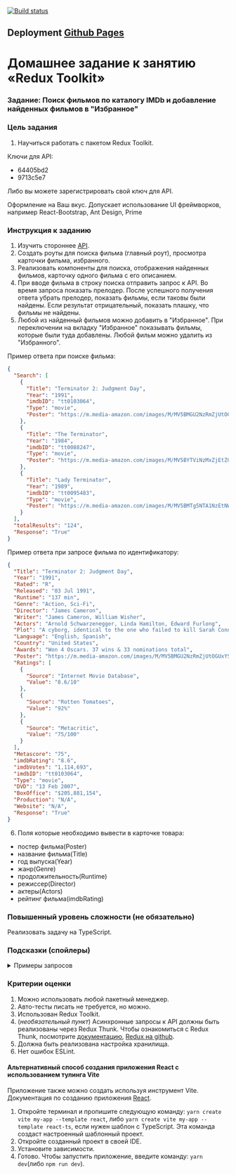 [![Build status](https://ci.appveyor.com/api/projects/status/j6po48rslqtpoa1b/branch/master?svg=true)](https://ci.appveyor.com/project/Sergius92739/ra-11-1-redux-toolkit-2/branch/master)

## Deployment <a href="">Github Pages</a>

# Домашнее задание к занятию «Redux Toolkit»

### Задание: Поиск фильмов по каталогу IMDb и добавление найденных фильмов в "Избранное"

### Цель задания

1. Научиться работать с пакетом Redux Toolkit.

Ключи для API:

- 64405bd2
- 9713c5e7

Либо вы можете зарегистрировать свой ключ для API.

Оформление на Ваш вкус. Допускает использование UI фреймворков, например React-Bootstrap, Ant Design, Prime

### Инструкция к заданию

1. Изучить стороннее [API](https://www.omdbapi.com/).
2. Создать роуты для поиска фильма (главный роут), просмотра карточки фильма, избранного.
3. Реализовать компоненты для поиска, отображения найденных фильмов, карточку одного фильма с его описанием.
4. При вводе фильма в строку поиска отправить запрос к API. Во время запроса показать прелодер.
   После успешного получения ответа убрать прелодер, показать фильмы, если таковы были найдены. Если результат
   отрицательный, показать плашку, что фильмы не найдены.
5. Любой из найденный фильмов можно добавить в "Избранное". При переключении на вкладку "Избранное" показывать фильмы,
   которые были туда добавлены. Любой фильм можно удалить из "Избранного".

Пример ответа при поиске фильма:

```json
{
  "Search": [
    {
      "Title": "Terminator 2: Judgment Day",
      "Year": "1991",
      "imdbID": "tt0103064",
      "Type": "movie",
      "Poster": "https://m.media-amazon.com/images/M/MV5BMGU2NzRmZjUtOGUxYS00ZjdjLWEwZWItY2NlM2JhNjkxNTFmXkEyXkFqcGdeQXVyNjU0OTQ0OTY@._V1_SX300.jpg"
    },
    {
      "Title": "The Terminator",
      "Year": "1984",
      "imdbID": "tt0088247",
      "Type": "movie",
      "Poster": "https://m.media-amazon.com/images/M/MV5BYTViNzMxZjEtZGEwNy00MDNiLWIzNGQtZDY2MjQ1OWViZjFmXkEyXkFqcGdeQXVyNzkwMjQ5NzM@._V1_SX300.jpg"
    },
    {
      "Title": "Lady Terminator",
      "Year": "1989",
      "imdbID": "tt0095483",
      "Type": "movie",
      "Poster": "https://m.media-amazon.com/images/M/MV5BMTg5NTA1NzEtNWNiNy00ZTc4LWJhZTgtYmJkODZhYWI3NmQ4XkEyXkFqcGdeQXVyMTQxNzMzNDI@._V1_SX300.jpg"
    }
  ],
  "totalResults": "124",
  "Response": "True"
}
```

Пример ответа при запросе фильма по идентификатору:

```json
{
  "Title": "Terminator 2: Judgment Day",
  "Year": "1991",
  "Rated": "R",
  "Released": "03 Jul 1991",
  "Runtime": "137 min",
  "Genre": "Action, Sci-Fi",
  "Director": "James Cameron",
  "Writer": "James Cameron, William Wisher",
  "Actors": "Arnold Schwarzenegger, Linda Hamilton, Edward Furlong",
  "Plot": "A cyborg, identical to the one who failed to kill Sarah Connor, must now protect her 10-year old son John from an even more advanced and powerful cyborg.",
  "Language": "English, Spanish",
  "Country": "United States",
  "Awards": "Won 4 Oscars. 37 wins & 33 nominations total",
  "Poster": "https://m.media-amazon.com/images/M/MV5BMGU2NzRmZjUtOGUxYS00ZjdjLWEwZWItY2NlM2JhNjkxNTFmXkEyXkFqcGdeQXVyNjU0OTQ0OTY@._V1_SX300.jpg",
  "Ratings": [
    {
      "Source": "Internet Movie Database",
      "Value": "8.6/10"
    },
    {
      "Source": "Rotten Tomatoes",
      "Value": "92%"
    },
    {
      "Source": "Metacritic",
      "Value": "75/100"
    }
  ],
  "Metascore": "75",
  "imdbRating": "8.6",
  "imdbVotes": "1,114,693",
  "imdbID": "tt0103064",
  "Type": "movie",
  "DVD": "13 Feb 2007",
  "BoxOffice": "$205,881,154",
  "Production": "N/A",
  "Website": "N/A",
  "Response": "True"
}
```

6. Поля которые необходимо вывести в карточке товара:

+ постер фильма(Poster)
+ название фильма(Title)
+ год выпуска(Year)
+ жанр(Genre)
+ продолжительность(Runtime)
+ режиссер(Director)
+ актеры(Actors)
+ рейтинг фильма(imdbRating)

### Повышенный уровень сложности (не обязательно)

Реализовать задачу на TypeScript.

### Подсказки (спойлеры)

<details>
<summary>Примеры запросов</summary>

1. `https://www.omdbapi.com?apikey=64405bd2&s=terminator` - запрос на поиск фильма
2. `https://www.omdbapi.com?apikey=64405bd2&i=tt0103064` - поиск фильма по id

</details>

### Критерии оценки

1. Можно использовать любой пакетный менеджер.
2. Авто-тесты писать не требуется, но можно.
3. Использован Redux Toolkit.
4. (*необязательный пункт*) Асинхронные запросы к API должны быть реализованы через Redux Thunk. Чтобы ознакомиться с Redux Thunk, посмотрите [документацию](https://redux.js.org/usage/writing-logic-thunks), [Redux на github](https://github.com/reduxjs/redux-thunk).
5. Должна быть реализована настройка хранилища.
6. Нет ошибок ESLint.

#### Альтернативный способ создания приложения React с использованием тулинга Vite

Приложение также можно создать используя инструмент Vite.
Документация по созданию приложения [React](https://vitejs.dev/guide/).

1. Откройте терминал и пропишите следующую команду: `yarn create vite my-app --template react`,
   либо `yarn create vite my-app --template react-ts`, если
   нужен шаблон с TypeScript. Эта команда создаст настроенный
   шаблонный проект.
2. Откройте созданный проект в своей IDE.
3. Установите зависимости.
4. Готово. Чтобы запустить приложение, введите команду: `yarn dev`(либо `npm run dev`).
  





